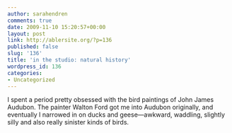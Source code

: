 ```yaml
---
author: sarahendren
comments: true
date: 2009-11-10 15:20:57+00:00
layout: post
link: http://ablersite.org/?p=136
published: false
slug: '136'
title: 'in the studio: natural history'
wordpress_id: 136
categories:
- Uncategorized
---
```


  





I spent a period pretty obsessed with the bird paintings of John James Audubon. The painter Walton Ford got me into Audubon originally, and eventually I narrowed in on ducks and geese—awkward, waddling, slightly silly and also really sinister kinds of birds.
